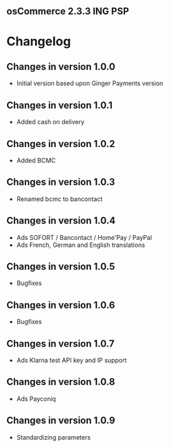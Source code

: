 osCommerce 2.3.3 ING PSP
------------------------------

# Changelog #

## Changes in version 1.0.0
+ Initial version based upon Ginger Payments version

## Changes in version 1.0.1
+ Added cash on delivery

## Changes in version 1.0.2
+ Added BCMC

## Changes in version 1.0.3
+ Renamed bcmc to bancontact

## Changes in version 1.0.4
+ Ads SOFORT / Bancontact / Home'Pay / PayPal
+ Ads French, German and English translations

## Changes in version 1.0.5
+ Bugfixes

## Changes in version 1.0.6
+ Bugfixes

## Changes in version 1.0.7
+ Ads Klarna test API key and IP support

## Changes in version 1.0.8
+ Ads Payconiq

## Changes in version 1.0.9
+ Standardizing parameters